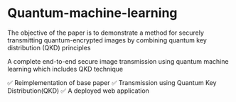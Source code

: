 # Quantum-machine-learning
The objective of the paper is to demonstrate a method for securely transmitting quantum-encrypted images by combining quantum key distribution (QKD) principles

A complete end-to-end secure image transmission using quantum machine learning which includes QKD technique 

✅ Reimplementation of base paper
✅ Transmission using Quantum Key Distribution(QKD)
✅ A deployed web application 
